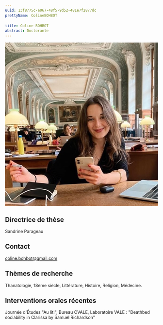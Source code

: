 ```yaml
---
uuid: 13f8775c-e067-48f5-9d52-481e7f2877dc
prettyName: ColineBOHBOT

title: Coline BOHBOT
abstract: Doctorante
---
```


![small](Bohbot_Coline.jpg)

## Directrice de thèse

Sandrine Parageau 
## Contact

 coline.bohbot@gmail.com

## Thèmes de recherche

 Thanatologie, 18ème siècle, Littérature, Histoire, Religion, Médecine.

## Interventions orales récentes

 Journée d'Études "Au lit!", Bureau OVALE, Laboratoire VALE : "Deathbed sociability in Clarissa by Samuel Richardson"

